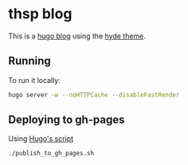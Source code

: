# thsp blog

This is a [hugo blog](https://gohugo.io/getting-started/quick-start/) using the [hyde theme](https://github.com/htr3n/hyde-hyde).

## Running

To run it locally:

```bash
hugo server -w --noHTTPCache --disableFastRender
```

## Deploying to gh-pages

Using [Hugo's script](https://gohugo.io/hosting-and-deployment/hosting-on-github/)

```bash
./publish_to_gh_pages.sh
```
